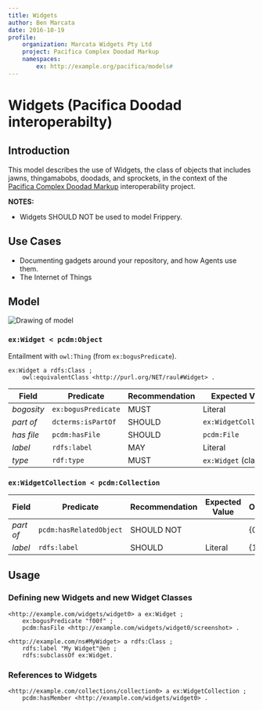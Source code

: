 ```yaml
---
title: Widgets
author: Ben Marcata
date: 2016-10-19
profile:
    organization: Marcata Widgets Pty Ltd
    project: Pacifica Complex Doodad Markup
    namespaces:
        ex: http://example.org/pacifica/models#
---
```


# Widgets (Pacifica Doodad interoperabilty)

## Introduction

This model describes the use of Widgets, the class of objects that includes
jawns, thingamabobs, doodads, and sprockets, in the context of the [Pacifica Complex Doodad Markup](http://example.org/pcdm/interop) interoperability project. 

**NOTES:**

* Widgets SHOULD NOT be used to model Frippery. 

## Use Cases

* Documenting gadgets around your repository, and how Agents use them.
* The Internet of Things

## Model

![Drawing of model](https://gist.githubusercontent.com/anarchivist/981d25acfc1b92ac93a7cf2a9049b4c8/raw/sample.png)


### `ex:Widget < pcdm:Object`

Entailment with `owl:Thing` (from `ex:bogusPredicate`). 

```turtle
ex:Widget a rdfs:Class ; 
    owl:equivalentClass <http://purl.org/NET/raul#Widget> . 
```

| Field            | Predicate                | Recommendation | Expected Value        | Obligation |
| ---------------- | ------------------------ | -------------- | --------------------- | ---------- |
| *bogosity*       | `ex:bogusPredicate`      | MUST           | Literal               | {0,n}      |
| *part of*        | `dcterms:isPartOf`       | SHOULD         | `ex:WidgetCollection` | {0,n}      |
| *has file*       | `pcdm:hasFile`           | SHOULD         | `pcdm:File`           | {1,1}      |
| *label*          | `rdfs:label`             | MAY            | Literal               | {1,1}      |
| *type*           | `rdf:type`               | MUST           | `ex:Widget` (class)   | {0,n}      |


### `ex:WidgetCollection < pcdm:Collection`

| Field            | Predicate                | Recommendation | Expected Value | Obligation |
| ---------------- | ------------------------ | -------------- | -------------- | ---------- |
| *part of*        | `pcdm:hasRelatedObject`  | SHOULD NOT     |                | {0,0}      |
| *label*          | `rdfs:label`             | SHOULD         | Literal        | {1,1}      |

## Usage

### Defining new Widgets and new Widget Classes 

```turtle
<http://example.com/widgets/widget0> a ex:Widget ;
    ex:bogusPredicate "f00f" ;
    pcdm:hasFile <http://example.com/widgets/widget0/screenshot> .

<http://example.com/ns#MyWidget> a rdfs:Class ;
    rdfs:label "My Widget"@en ;
    rdfs:subclassOf ex:Widget.
```

### References to Widgets

```turtle
<http://example.com/collections/collection0> a ex:WidgetCollection ;
    pcdm:hasMember <http://example.com/widgets/widget0> . 
```